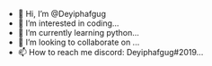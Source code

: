- 👋 Hi, I’m @Deyiphafgug
- 👀 I’m interested in coding...
- 🌱 I’m currently learning python...
- 💞️ I’m looking to collaborate on ...
- 📫 How to reach me discord: Deyiphafgug#2019...

<!---
Deyiphafgug/Deyiphafgug is a ✨ special ✨ repository because its `README.md` (this file) appears on your GitHub profile.
You can click the Preview link to take a look at your changes.
--->
